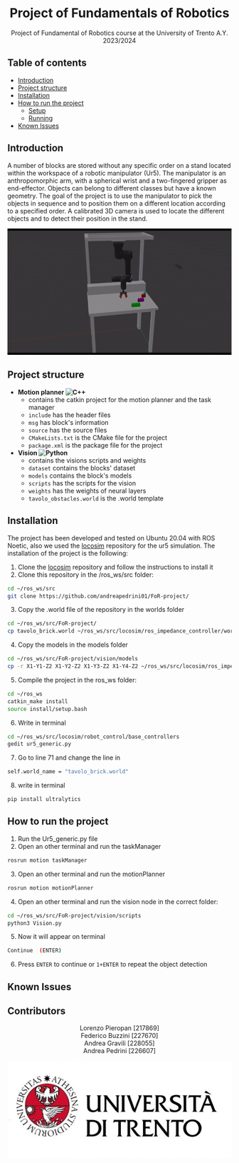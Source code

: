 <p align='center'>
    <h1 align="center">Project of Fundamentals of Robotics</h1>
    <p align="center">
    Project of Fundamental of Robotics course at the University of Trento A.Y. 2023/2024
    </p>
</p>

## Table of contents

+ [Introduction](#introduction)
+ [Project structure](#project-structure)
+ [Installation](#installation)
+ [How to run the project](#how-to-run-the-project)
  - [Setup](#setup)
  - [Running](#running)
+ [Known Issues](#known-issues)

## Introduction
A number of blocks are stored without any specific order on a stand located within the workspace of a robotic manipulator (Ur5). The manipulator is an anthropomorphic arm, with a spherical wrist and a two-fingered gripper as end-effector. Objects can belong to different classes but have a known geometry. The goal of the project is to use the manipulator to pick the objects in sequence and to position them on a different location according to a specified order. A calibrated 3D camera is used to locate the different objects and to detect their position in the stand.

![gif](assets/gif_video/robot.gif)

## Project structure
+ **Motion planner ![C++](https://img.shields.io/badge/c++-%2300599C.svg?style=for-the-badge&logo=c%2B%2B&logoColor=white)**
  - contains the catkin project for the motion planner and the task manager
  - `include` has the header files
  - `msg` has block's information
  - `source` has the source files
  - `CMakeLists.txt` is the CMake file for the project
  - `package.xml` is the package file for the project
+ **Vision ![Python](https://img.shields.io/badge/python-3670A0?style=for-the-badge&logo=python&logoColor=ffdd54)**
  - contains the visions scripts and weights
  - `dataset` contains the blocks' dataset
  - `models` contains the block's models
  - `scripts` has the scripts for the vision
  - `weights` has the weights of neural layers
  - `tavolo_obstacles.world` is the .world template

## Installation
The project has been developed and tested on Ubuntu 20.04 with ROS Noetic, also we used the [locosim](https://github.com/mfocchi/locosim) repository for the ur5 simulation. The installation of the project is the following:
1) Clone the [locosim](https://github.com/mfocchi/locosim) repository and follow the instructions to install it
2) Clone this repository in the /ros_ws/src folder:
```BASH
cd ~/ros_ws/src
git clone https://github.com/andreapedrini01/FoR-project/
```
3) Copy the .world file of the repository in the worlds folder
```BASH
cd ~/ros_ws/src/FoR-project/
cp tavolo_brick.world ~/ros_ws/src/locosim/ros_impedance_controller/worlds
```
4) Copy the models in the models folder
```BASH
cd ~/ros_ws/src/FoR-project/vision/models
cp -r X1-Y1-Z2 X1-Y2-Z2 X1-Y3-Z2 X1-Y4-Z2 ~/ros_ws/src/locosim/ros_impedance_controller/worlds/models
```

5) Compile the project in the ros_ws folder:
```BASH
cd ~/ros_ws
catkin_make install
source install/setup.bash
```
6) Write in terminal
```BASH
cd ~/ros_ws/src/locosim/robot_control/base_controllers
gedit ur5_generic.py
```
7) Go to line 71 and change the line in
```BASH
self.world_name = "tavolo_brick.world"
```
8) write in terminal
```BASH
pip install ultralytics
```

## How to run the project
1) Run the Ur5_generic.py file
2) Open an other terminal and run the taskManager
```BASH
rosrun motion taskManager
``` 
3) Open an other terminal and run the motionPlanner
```BASH
rosrun motion motionPlanner
```
4) Open an other terminal and run the vision node in the correct folder:
```BASH
cd ~/ros_ws/src/FoR-project/vision/scripts
python3 Vision.py
```
5) Now it will appear on terminal
```BASH
Continue  (ENTER)
```
6) Press `ENTER` to continue or `1+ENTER` to repeat the object detection

## Known Issues

## Contributors
<p align = 'center'>
  Lorenzo Pieropan [217869] <br>
  Federico Buzzini [227670] <br>
  Andrea Gravili [228055] <br>
  Andrea Pedrini [226607]
</p>

![image](assets/images/logo.jpg)
